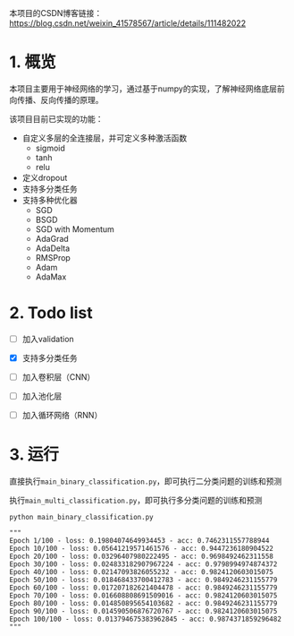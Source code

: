 本项目的CSDN博客链接：https://blog.csdn.net/weixin_41578567/article/details/111482022

# 1. 概览

本项目主要用于神经网络的学习，通过基于numpy的实现，了解神经网络底层前向传播、反向传播的原理。

该项目目前已实现的功能：

- 自定义多层的全连接层，并可定义多种激活函数
  - sigmoid
  - tanh
  - relu
- 定义dropout
- 支持多分类任务
- 支持多种优化器
  - SGD
  - BSGD
  - SGD with Momentum
  - AdaGrad
  - AdaDelta
  - RMSProp
  - Adam
  - AdaMax

# 2. Todo list

- [ ] 加入validation

- [x] 支持多分类任务

- [ ] 加入卷积层（CNN）
- [ ] 加入池化层
- [ ] 加入循环网络（RNN）



# 3. 运行

直接执行`main_binary_classification.py`，即可执行二分类问题的训练和预测

执行`main_multi_classification.py`，即可执行多分类问题的训练和预测


```shell
python main_binary_classification.py

"""
Epoch 1/100 - loss: 0.19804074649934453 - acc: 0.7462311557788944
Epoch 10/100 - loss: 0.05641219571461576 - acc: 0.9447236180904522
Epoch 20/100 - loss: 0.03296407980222495 - acc: 0.9698492462311558
Epoch 30/100 - loss: 0.024833182907967224 - acc: 0.9798994974874372
Epoch 40/100 - loss: 0.02147093826055232 - acc: 0.9824120603015075
Epoch 50/100 - loss: 0.018468433700412783 - acc: 0.9849246231155779
Epoch 60/100 - loss: 0.017207182621404478 - acc: 0.9849246231155779
Epoch 70/100 - loss: 0.016608808691509016 - acc: 0.9824120603015075
Epoch 80/100 - loss: 0.014850895654103682 - acc: 0.9849246231155779
Epoch 90/100 - loss: 0.014590506876720767 - acc: 0.9824120603015075
Epoch 100/100 - loss: 0.013794675383962845 - acc: 0.9874371859296482
"""
```

